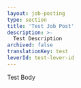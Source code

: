 ```yaml
---
layout: job-posting
type: section
title: 'Test Job Post'
description: >-
  Test Description
archived: false
translationKey: test
leverId: test-lever-id
---
```


Test Body
